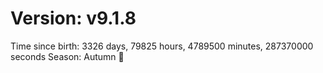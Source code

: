 # Version: v9.1.8
Time since birth: 3326 days, 79825 hours, 4789500 minutes, 287370000 seconds
Season: Autumn 🍁
